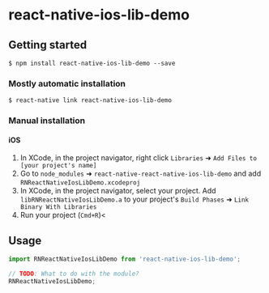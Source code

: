 
# react-native-ios-lib-demo

## Getting started

`$ npm install react-native-ios-lib-demo --save`

### Mostly automatic installation

`$ react-native link react-native-ios-lib-demo`

### Manual installation


#### iOS

1. In XCode, in the project navigator, right click `Libraries` ➜ `Add Files to [your project's name]`
2. Go to `node_modules` ➜ `react-native-react-native-ios-lib-demo` and add `RNReactNativeIosLibDemo.xcodeproj`
3. In XCode, in the project navigator, select your project. Add `libRNReactNativeIosLibDemo.a` to your project's `Build Phases` ➜ `Link Binary With Libraries`
4. Run your project (`Cmd+R`)<


## Usage
```javascript
import RNReactNativeIosLibDemo from 'react-native-ios-lib-demo';

// TODO: What to do with the module?
RNReactNativeIosLibDemo;
```
  
